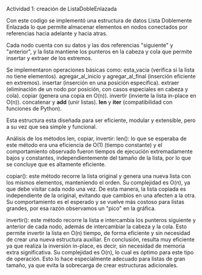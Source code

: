 Actividad 1: creación de ListaDobleEnlazada

Con este codigo se implementó una estructura de datos Lista Doblemente Enlazada lo que permite almacenar elementos en nodos conectados por referencias hacia adelante y hacia atras.

Cada nodo cuenta con su datos y las dos referencias "siguiente" y "anterior", y la lista mantiene los punteros en la cabeza y cola que permite insertar y extraer de los extremos.

Se implementaron operaciones básicas como:
esta_vacia (verifica si la lista no tiene elementos).
agregar_al_inicio y agregar_al_final (inserción eficiente en extremos).
insertar (inserción en una posición específica).
extraer (eliminación de un nodo por posición, con casos especiales en cabeza y cola).
copiar (genera una copia en O(n)).
invertir (invierte la lista in-place en O(n)).
concatenar y __add__ (unir listas).
__len__ y __iter__ (compatibilidad con funciones de Python).

Esta estructura esta diseñada para ser eficiente, modular y extensible, pero a su vez que sea simple y funcional. 

Análisis de los métodos len, copiar, invertir:
len():  lo que se esperaba de este método era una eficiencia de O(1) (tiempo constante) y el comportamiento observado fueron
tiempos de ejecución extremadamente bajos y constantes, independientemente del tamaño de la lista, por lo que se concluye que es altamente eficiente. 

copiar(): este método recorre la lista original y genera una nueva lista con los mismos elementos, manteniendo el orden. Su complejidad es O(n), ya que debe visitar cada nodo una vez. De esta manera, la lista copiada es independiente de la original, evitando que cambios en una afecten a la otra. Su comportamiento es el esperado y se vuelve más costoso para listas grandes, por esa razón observamos un "pico" en la gráfica.

invertir(): este método recorre la lista e intercambia los punteros siguiente y anterior de cada nodo, además de intercambiar la cabeza y la cola. Esto permite invertir la lista en O(n) tiempo, de forma eficiente y sin necesidad de crear una nueva estructura auxiliar. En conclusión, resulta muy eficiente ya que realiza la inversión in-place, es decir, sin necesidad de memoria extra significativa. Su complejidad es O(n), lo cual es óptimo para este tipo de operación. Esto lo hace especialmente adecuado para listas de gran tamaño, ya que evita la sobrecarga de crear estructuras adicionales.
